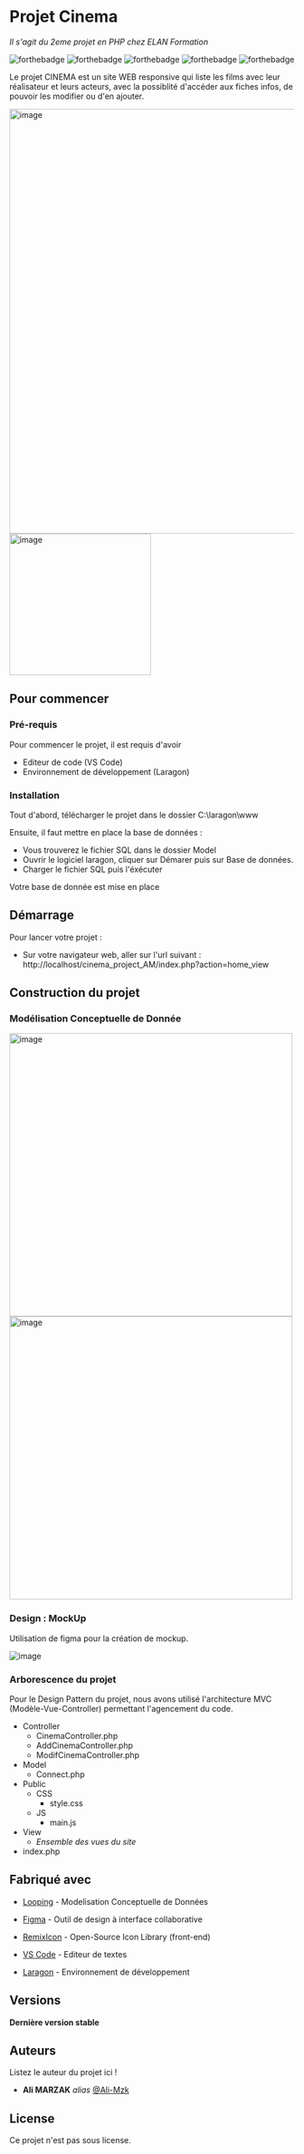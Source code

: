 # Projet Cinema
_Il s'agit du 2eme projet en PHP chez ELAN Formation_

![forthebadge](https://forthebadge.com/images/badges/made-with-php.svg)
![forthebadge](https://forthebadge.com/images/badges/uses-html.svg)
![forthebadge](https://forthebadge.com/images/badges/uses-css.svg)
![forthebadge](https://forthebadge.com/images/badges/uses-js.svg)
![forthebadge](https://forthebadge.com/images/badges/uses-git.svg)


Le projet CINEMA est un site WEB responsive qui liste les films avec leur réalisateur et leurs acteurs, avec la possiblité d'accéder aux fiches infos, de pouvoir les modifier ou d'en ajouter.


<img width="750" alt="image" src="https://github.com/Mzk-Ali/Cinema_project_AM/assets/161448982/9f3c6f62-fc2f-464b-bd9b-e93fa139867d">
<img width="250" alt="image" src="https://github.com/Mzk-Ali/Project_1_CINEMA_Ali_M/assets/161448982/47a7f3c4-1994-4f26-a4ce-effafc1d124e">


## Pour commencer


### Pré-requis

Pour commencer le projet, il est requis d'avoir

- Editeur de code (VS Code)
- Environnement de développement (Laragon)

### Installation

Tout d'abord, télécharger le projet dans le dossier C:\laragon\www

Ensuite, il faut mettre en place la base de données :
- Vous trouverez le fichier SQL dans le dossier Model
- Ouvrir le logiciel laragon, cliquer sur Démarer puis sur Base de données.
- Charger le fichier SQL puis l'éxécuter

Votre base de donnée est mise en place

## Démarrage

Pour lancer votre projet :
- Sur votre navigateur web, aller sur l'url suivant : http://localhost/cinema_project_AM/index.php?action=home_view

## Construction du projet

### Modélisation Conceptuelle de Donnée

<img width="500" alt="image" src="https://github.com/Mzk-Ali/Project_1_CINEMA_Ali_M/assets/161448982/e2c039aa-df2a-4814-b1e7-d836cad8af81">
<img width="500" alt="image" src="https://github.com/Mzk-Ali/Project_1_CINEMA_Ali_M/assets/161448982/8a479f13-2979-4e9e-b664-4bc300080b9f">


### Design : MockUp

Utilisation de figma pour la création de mockup.

![image](https://github.com/Mzk-Ali/Project_1_CINEMA_Ali_M/assets/161448982/a7c8898a-2e17-437e-aee2-8a8799e3c337)

### Arborescence du projet

Pour le Design Pattern du projet, nous avons utilisé l'architecture MVC (Modèle-Vue-Controller) permettant l'agencement du code.

- Controller
  - CinemaController.php
  - AddCinemaController.php
  - ModifCinemaController.php
- Model
  - Connect.php
- Public
  - CSS
    - style.css
  - JS
    - main.js
- View
  - _Ensemble des vues du site_
- index.php


## Fabriqué avec

* [Looping](https://www.looping-mcd.fr/) - Modelisation Conceptuelle de Données
* [Figma](https://www.figma.com/fr-fr/) - Outil de design à interface collaborative

* [RemixIcon](https://remixicon.com/) - Open-Source Icon Library (front-end)
* [VS Code](https://code.visualstudio.com/) - Editeur de textes
* [Laragon](https://laragon.org/index.html) - Environnement de développement


## Versions

**Dernière version stable**

## Auteurs
Listez le auteur du projet ici !
* **Ali MARZAK** _alias_ [@Ali-Mzk](https://github.com/Mzk-Ali)

## License

Ce projet n'est pas sous license.
